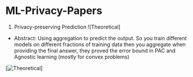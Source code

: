 # ML-Privacy-Papers
1. Privacy-preserving Prediction ![Theoretical]
* Abstract: 
Using aggregation to predict the output. So you train different models on different fractions of training data then you aggregate when providing the final answer, they proved the error bound in PAC and Agnostic learning (mostly for convex problems)



[![Theoretical](https://i.imgur.com/IP38qWp.png)]

